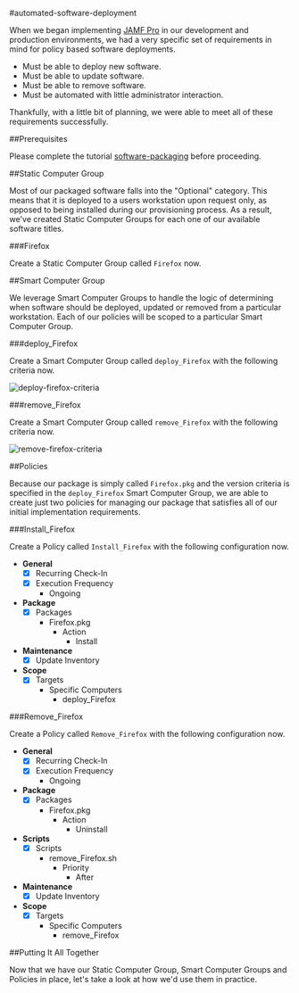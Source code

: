 #automated-software-deployment

When we began implementing [JAMF Pro](https://www.jamf.com/products/jamf-pro/) in our development and production environments, we had a very specific set of requirements in mind for policy based software deployments.

- Must be able to deploy new software.
- Must be able to update software.
- Must be able to remove software.
- Must be automated with little administrator interaction.

Thankfully, with a little bit of planning, we were able to meet all of these requirements successfully.

##Prerequisites

Please complete the tutorial [software-packaging](https://github.com/ToplessBanana/tutorials/tree/master/HOW-TO-software-packaging) before proceeding.

##Static Computer Group

Most of our packaged software falls into the "Optional" category. This means that it is deployed to a users workstation upon request only, as opposed to being installed during our provisioning process. As a result, we've created Static Computer Groups for each one of our available software titles.

###Firefox

Create a Static Computer Group called `Firefox` now.

##Smart Computer Group

We leverage Smart Computer Groups to handle the logic of determining when software should be deployed, updated or removed from a particular workstation. Each of our policies will be scoped to a particular Smart Computer Group.

###deploy_Firefox

Create a Smart Computer Group called `deploy_Firefox` with the following criteria now.

![deploy-firefox-criteria](https://github.com/ToplessBanana/tutorials/blob/master/HOW-TO-automated-software-deployment/resources/deploy-firefox-criteria.png)

###remove_Firefox

Create a Smart Computer Group called `remove_Firefox` with the following criteria now.

![remove-firefox-criteria](https://github.com/ToplessBanana/tutorials/blob/master/HOW-TO-automated-software-deployment/resources/remove-firefox-criteria.png)

##Policies

Because our package is simply called `Firefox.pkg` and the version criteria is specified in the `deploy_Firefox` Smart Computer Group, we are able to create just two policies for managing our package that satisfies all of our initial implementation requirements.

###Install_Firefox

Create a Policy called `Install_Firefox` with the following configuration now.

- **General**
  - [x] Recurring Check-In
  - [x] Execution Frequency
    - Ongoing
- **Package**
  - [x] Packages
    - Firefox.pkg
      - Action
        - Install
- **Maintenance**
  - [x] Update Inventory
- **Scope**
  - [x] Targets
    - Specific Computers
      - deploy_Firefox

###Remove_Firefox

Create a Policy called `Remove_Firefox` with the following configuration now.

- **General**
  - [x] Recurring Check-In
  - [x] Execution Frequency
    - Ongoing
- **Package**
  - [x] Packages
    - Firefox.pkg
      - Action
        - Uninstall
- **Scripts**
  - [x] Scripts
    - remove_Firefox.sh
      - Priority
        - After
- **Maintenance**
  - [x] Update Inventory
- **Scope**
  - [x] Targets
    - Specific Computers
      - remove_Firefox

##Putting It All Together

Now that we have our Static Computer Group, Smart Computer Groups and Policies in place, let's take a look at how we'd use them in practice.
